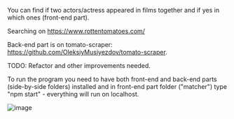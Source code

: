 You can find if two actors/actress appeared in films together and if yes in which ones (front-end part).

Searching on https://www.rottentomatoes.com/

Back-end part is on tomato-scraper: https://github.com/OleksiyMusiyezdov/tomato-scraper.

TODO: Refactor and other improvements needed.

To run the program you need to have both front-end and back-end parts (side-by-side folders) installed and in front-end part folder ("matcher") type "npm start" - everything will run on localhost.

![image](https://user-images.githubusercontent.com/22987069/188140176-dd704491-0aec-44ba-a7cf-fa5ab15390ee.png)
